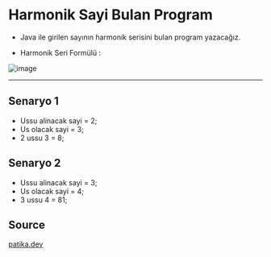 # Harmonik Sayi Bulan Program
  * Java ile girilen sayının harmonik serisini bulan program yazacağız.

  * Harmonik Seri Formülü :
 
  ![image](https://user-images.githubusercontent.com/27337813/190094665-0bddcabb-0615-479d-9edc-7462240de8ee.png)

***
## Senaryo 1
  - Ussu alinacak sayi = 2;
  - Us olacak sayi = 3;
  - 2 ussu 3 = 8;  

## Senaryo 2
  - Ussu alinacak sayi = 3;
  - Us olacak sayi = 4;
  - 3 ussu 4 = 81;  

## Source
[patika.dev](https://www.patika.dev/tr)
  
